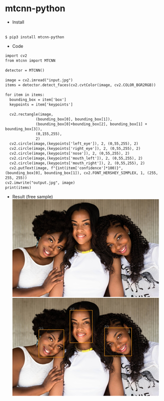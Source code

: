 mtcnn-python
==============
+ Install
<code>
$ pip3 install mtcnn-python
</code>

+ Code
```
import cv2
from mtcnn import MTCNN

detector = MTCNN()

image = cv2.imread("input.jpg")
items = detector.detect_faces(cv2.cvtColor(image, cv2.COLOR_BGR2RGB))

for item in items:
  bounding_box = item['box']
  keypoints = item['keypoints']

  cv2.rectangle(image,
              (bounding_box[0], bounding_box[1]),
              (bounding_box[0]+bounding_box[2], bounding_box[1] + bounding_box[3]),
              (0,155,255),
              2)
  cv2.circle(image,(keypoints['left_eye']), 2, (0,55,255), 2)
  cv2.circle(image,(keypoints['right_eye']), 2, (0,55,255), 2)
  cv2.circle(image,(keypoints['nose']), 2, (0,55,255), 2)
  cv2.circle(image,(keypoints['mouth_left']), 2, (0,55,255), 2)
  cv2.circle(image,(keypoints['mouth_right']), 2, (0,55,255), 2)
  cv2.putText(image, f"{int(item['confidence']*100)}", (bounding_box[0], bounding_box[1]), cv2.FONT_HERSHEY_SIMPLEX, 1, (255, 255, 255))
cv2.imwrite("output.jpg", image)
print(items)
```

+ Result (free sample)
![input.jpg](input.jpg)
![output.jpg](output.jpg)
